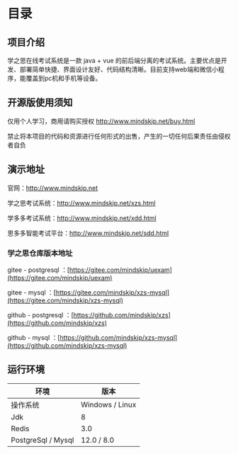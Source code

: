 # 目录

## 项目介绍

学之思在线考试系统是一款 java + vue 的前后端分离的考试系统。主要优点是开发、部署简单快捷、界面设计友好、代码结构清晰。目前支持web端和微信小程序，能覆盖到pc机和手机等设备。

## 开源版使用须知

仅用个人学习，商用请购买授权 <http://www.mindskip.net/buy.html>

禁止将本项目的代码和资源进行任何形式的出售，产生的一切任何后果责任由侵权者自负

## 演示地址

官网：<http://www.mindskip.net>

学之思考试系统：<http://www.mindskip.net/xzs.html>

学多多考试系统：<http://www.mindskip.net/xdd.html>

思多多智能考试平台：<http://www.mindskip.net/sdd.html>

### 学之思仓库版本地址

gitee - postgresql ：[https://gitee.com/mindskip/uexam](https://gitee.com/mindskip/uexam)

gitee - mysql ：[https://gitee.com/mindskip/xzs-mysql](https://gitee.com/mindskip/xzs-mysql)

github - postgresql ：[https://github.com/mindskip/xzs](https://github.com/mindskip/xzs)

github - mysql ：[https://github.com/mindskip/xzs-mysql](https://github.com/mindskip/xzs-mysql)

## 运行环境

|  环境   | 版本  |
|  ----  | ----  |
| 操作系统  | Windows / Linux |
| Jdk  | 8 |
| Redis  | 3.0 |
| PostgreSql / Mysql  | 12.0 / 8.0 |
